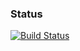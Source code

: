 ### Status
[![Build Status](https://travis-ci.org/bdfhjk/VIPER.svg)](https://travis-ci.org/bdfhjk/VIPER)
